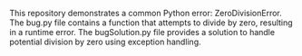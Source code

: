 This repository demonstrates a common Python error: ZeroDivisionError. The bug.py file contains a function that attempts to divide by zero, resulting in a runtime error. The bugSolution.py file provides a solution to handle potential division by zero using exception handling.